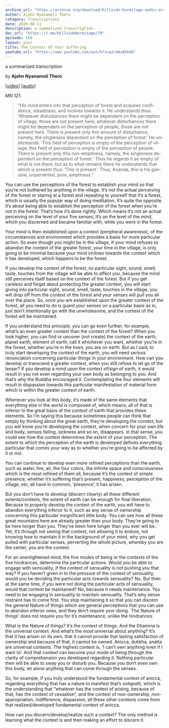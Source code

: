 ```yaml
---
archive_url: "https://archive.org/download/hillside-hermitage-audio-archive/20200811%20-%20169hh%20-%20Context%20of%20your%20suffering%20-%20MN%20121.mp3"
author: Ajahn Nyanamoli Thero
category: Transcriptions
date: 2020-08-11
description: a summarized transcription
doc_url: "https://t.me/HillsideHermitage/79"
episode: 169
layout: post
title: The Context Of Your Suffering
youtube_url: "https://www.youtube.com/watch?v=a2c4du8kk8Q"
---
```


a summarized transcription

by **Ajahn Nyanamoli Thero**

[\[video\]](https://www.youtube.com/watch?v=a2c4du8kk8Q) [\[audio\]](https://archive.org/download/hillside-hermitage-audio-archive/20200811%20-%20169hh%20-%20Context%20of%20your%20suffering%20-%20MN%20121.mp3)

<cite>MN 121</cite>:

<div lang="en">

> “His mind enters into that perception of forest and acquires
> confidence, steadiness, and inclines towards it. He understands thus:
> ‘Whatever disturbances there might be dependent on the perception of
> village, those are not present here; whatever disturbances there might
> be dependent on the perception of people, those are not present here.
> There is present only this amount of disturbance, namely, the
> singleness dependent on the perception of forest.’ He understands:
> ‘This field of perception is empty of the perception of village; this
> field of perception is empty of the perception of people. There is
> present only this non-emptiness, namely, the singleness dependent on
> the perception of forest.’ Thus he regards it as empty of what is not
> there, but as to what remains there he understands that which is
> present thus: ‘This is present.’ Thus, Ananda, this is his genuine,
> unperverted, pure, emptiness.”

</div>

You can use the perceptions of the forest to establish your mind so that
you’re not bothered by anything in the village. It’s not the actual
perceiving of the forest or staring at a forest and repeating to
yourself that it’s a forest, which is usually the popular way of doing
meditation. It’s quite the opposite. It’s about being able to establish
the perception of the forest when you’re not in the forest. That’s how
it’s done rightly. Which means it’s not an actual perceiving on the
level of your five senses, it’s on the level of the mind, which you
discerned and became familiar with, while you were in the forest.

Your mind is then established upon a context (peripheral awareness), of
the circumstances and environment which provides a basis for more
particular action. So even though you might be in the village, if your
mind refuses to abandon the context of the greater forest, your time in
the village, is only going to be minimal because your mind inclines
towards the context which it has developed, which happens to be the
forest.

If you develop the context of the forest, no particular sight, sound,
smell, taste, touches from the village will be able to affect you,
because the mind still perceives itself based on the context of the
forest. But if you get careless and forget about protecting the greater
context, you will start giving into particular sight, sound, smell,
taste, touches in the village, you will drop off from the context of the
forest and your senses will pull you all over the place. So, once you
are established upon the greater context of the forest, all you need to
do is guard your senses on a particular basis as in, just don’t
intentionally go with the unwholesome, and the context of the forest
will be maintained.

If you understand this principle, you can go even further, for example,
what’s an even greater context than the context of the forest? When you
look higher, you can find or uncover (not create) the context of the
earth, planet earth, element of earth, call it whichever you want,
whether you’re in the forest, whether you’re in the town, you are on
earth. But as I said, to truly start developing the context of the
earth, you will need serious renunciation concerning particular things
in your environment. How can you develop or transcend a greater context,
when you still refuse to let go of the lesser? If you develop a mind
upon the context of/sign of earth, it would result in you not even
regarding your own body as belonging to you. And that’s why the Buddha
encouraged it. Contemplating the four elements will result in dispassion
towards this particular manifestation of material form which is within
the greater context of earth.

Whenever you look at this body, it’s made of the same elements that
everything else in the world is composed of, which means, all of that is
inferior to the great basis of the context of earth that provides these
elements. So I’m saying this because sometimes people can think that
simply by thinking about the great earth, they’re developing the
context, but you will know you’re developing the context, when concern
for your own life and body, senses failing, sickness and so on,
disappears. In that sense, you could see how the context determines the
extent of your perception. The extent to which the perception of the
earth is developed defines everything particular that comes your way as
to whether you’re going to be affected by it or not.

You can continue to develop even more refined perceptions than the
earth, such as water, fire, air, the four colors, the infinite space and
consciousness which is the most refined of them all, because it’s the
context of simple presence, whether it’s suffering that’s present,
happiness, perception of the village, etc, all have in common,
‘presence’, it has arisen.

But you don’t have to develop (discern clearly) all these different
extents/contexts, the extent of earth can be enough for final
liberation. Because to properly develop the context of the earth, you
will have to abandon everything inferior to it, such as any sense of
ownership concerning this particular insignificant little body. You can
see how all these great mountains here are already greater than your
body. They’re going to be here longer than you. They’ve been here longer
than you ever will be. Yet, it’s through not seeing that context, not
allowing it to endure, not knowing how to maintain it in the background
of your mind, why you get pulled with particular senses, perverting the
whole picture, whereby you are the center, you are the context.

For an unenlightened mind, the five modes of being or the contexts of
the five hindrances, determine the particular actions. Would you be able
to engage with sensuality, if the context of sensuality is not pushing
you that way? If you haven’t given in to the pressure of the context of
sensuality, would you be deciding the particular acts towards
sensuality? No. But then at the same time, if you were not doing the
particular acts of sensuality, would that context be maintained? No,
because it needs maintenance. You need to be engaging in sensuality to
maintain sensuality. That’s why sense restraint has to come first. You
stop maintaining it so that you can discern the general Nature of things
which are general perceptions that you can use to abandon inferior ones,
and they don’t require your doing. ‘The Nature of things’ does not
require you for it’s maintenance, unlike the hindrances.

What is the Nature of things? It’s the context of things. And the Dhamma
is the universal context. And what’s the most universal about anything?
It’s that it has arisen on its own, that it cannot provide that lasting
satisfaction of ownership and because of that, it cannot be owned.
Anicca, dukkha, anatta are universal contexts. The highest context is,
‘I can’t own anything even if I want to’. And that context can become
your mode of being through the clarity of comprehension you developed
regarding it. Nothing particular then will be able to sway you or
disturb you. Because you don’t even own this body, let alone anything
that can come through the senses.

So, for example, if you truly understood the fundamental context of
anicca, regarding everything that has a nature to manifest that’s
<span lang="pi">*sotapatti*</span>, which is the understanding that
“whatever has the context of arising, because of that, has the context
of cessation”, and the context of non-ownership, non-appropriation,
indifference, dispassion, all these other contexts come from that
realized/developed fundamental context of anicca.

How can you discern/develop/realize such a context? The only method is
learning what the context is and then making an effort to discern it.

